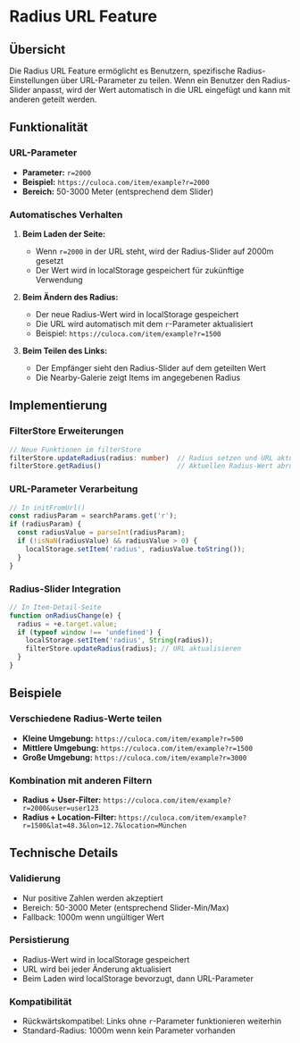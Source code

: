 # Radius URL Feature

## Übersicht

Die Radius URL Feature ermöglicht es Benutzern, spezifische Radius-Einstellungen über URL-Parameter zu teilen. Wenn ein Benutzer den Radius-Slider anpasst, wird der Wert automatisch in die URL eingefügt und kann mit anderen geteilt werden.

## Funktionalität

### URL-Parameter
- **Parameter:** `r=2000`
- **Beispiel:** `https://culoca.com/item/example?r=2000`
- **Bereich:** 50-3000 Meter (entsprechend dem Slider)

### Automatisches Verhalten

1. **Beim Laden der Seite:**
   - Wenn `r=2000` in der URL steht, wird der Radius-Slider auf 2000m gesetzt
   - Der Wert wird in localStorage gespeichert für zukünftige Verwendung

2. **Beim Ändern des Radius:**
   - Der neue Radius-Wert wird in localStorage gespeichert
   - Die URL wird automatisch mit dem `r`-Parameter aktualisiert
   - Beispiel: `https://culoca.com/item/example?r=1500`

3. **Beim Teilen des Links:**
   - Der Empfänger sieht den Radius-Slider auf dem geteilten Wert
   - Die Nearby-Galerie zeigt Items im angegebenen Radius

## Implementierung

### FilterStore Erweiterungen

```typescript
// Neue Funktionen im filterStore
filterStore.updateRadius(radius: number)  // Radius setzen und URL aktualisieren
filterStore.getRadius()                   // Aktuellen Radius-Wert abrufen
```

### URL-Parameter Verarbeitung

```typescript
// In initFromUrl()
const radiusParam = searchParams.get('r');
if (radiusParam) {
  const radiusValue = parseInt(radiusParam);
  if (!isNaN(radiusValue) && radiusValue > 0) {
    localStorage.setItem('radius', radiusValue.toString());
  }
}
```

### Radius-Slider Integration

```typescript
// In Item-Detail-Seite
function onRadiusChange(e) {
  radius = +e.target.value;
  if (typeof window !== 'undefined') {
    localStorage.setItem('radius', String(radius));
    filterStore.updateRadius(radius); // URL aktualisieren
  }
}
```

## Beispiele

### Verschiedene Radius-Werte teilen

- **Kleine Umgebung:** `https://culoca.com/item/example?r=500`
- **Mittlere Umgebung:** `https://culoca.com/item/example?r=1500`
- **Große Umgebung:** `https://culoca.com/item/example?r=3000`

### Kombination mit anderen Filtern

- **Radius + User-Filter:** `https://culoca.com/item/example?r=2000&user=user123`
- **Radius + Location-Filter:** `https://culoca.com/item/example?r=1500&lat=48.3&lon=12.7&location=München`

## Technische Details

### Validierung
- Nur positive Zahlen werden akzeptiert
- Bereich: 50-3000 Meter (entsprechend Slider-Min/Max)
- Fallback: 1000m wenn ungültiger Wert

### Persistierung
- Radius-Wert wird in localStorage gespeichert
- URL wird bei jeder Änderung aktualisiert
- Beim Laden wird localStorage bevorzugt, dann URL-Parameter

### Kompatibilität
- Rückwärtskompatibel: Links ohne `r`-Parameter funktionieren weiterhin
- Standard-Radius: 1000m wenn kein Parameter vorhanden 